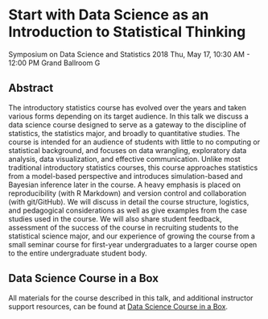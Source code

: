 # Start with Data Science as an Introduction to Statistical Thinking

Symposium on Data Science and Statistics 2018
Thu, May 17, 10:30 AM - 12:00 PM 
Grand Ballroom G

## Abstract

The introductory statistics course has evolved over the years and taken various 
forms depending on its target audience. In this talk we discuss a data science 
course designed to serve as a gateway to the discipline of statistics, the 
statistics major, and broadly to quantitative studies. The course is intended 
for an audience of students with little to no computing or statistical 
background, and focuses on data wrangling, exploratory data analysis, data 
visualization, and effective communication. Unlike most traditional introductory 
statistics courses, this course approaches statistics from a model-based 
perspective and introduces simulation-based and Bayesian inference later in the 
course. A heavy emphasis is placed on reproducibility (with R Markdown) and 
version control and collaboration (with git/GitHub). We will discuss in detail 
the course structure, logistics, and pedagogical considerations as well as give 
examples from the case studies used in the course. We will also share student 
feedback, assessment of the success of the course in recruiting students to the 
statistical science major, and our experience of growing the course from a small 
seminar course for first-year undergraduates to a larger course open to the 
entire undergraduate student body.

## Data Science Course in a Box

All materials for the course described in this talk, and additional instructor 
support resources, can be found at 
[Data Science Course in a Box](https://github.com/rstudio-education/datascience-box).
